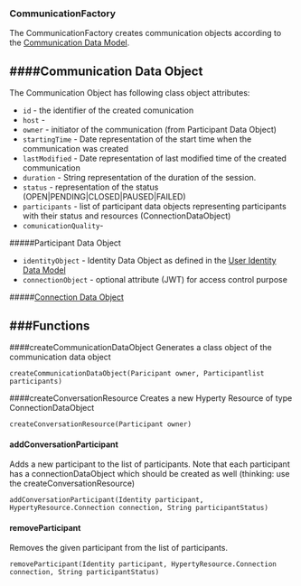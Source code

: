 ### CommunicationFactory

The CommunicationFactory creates communication objects according to the [Communication Data Model](https://github.com/reTHINK-project/architecture/tree/master/docs/datamodel/communication/readme.md). 

####Communication Data Object
--------------------------------------
The Communication Object has following class object attributes:
* ```id``` - the identifier of the created comunication
* ```host``` - 
* ```owner``` - initiator of the communication (from Participant Data Object)
* ```startingTime``` - Date representation of the start time when the communication was created
* ```lastModified``` - Date representation of last modified time of the created communication
* ```duration``` - String representation of the duration of the session.
* ```status``` - representation of the status (OPEN|PENDING|CLOSED|PAUSED|FAILED)
* ```participants``` - list of participant data objects representing participants with their status and resources (ConnectionDataObject)
* ```comunicationQuality```- 


#####Participant Data Object
* ```identityObject``` - Identity Data Object as defined in the [User Identity Data Model](https://github.com/reTHINK-project/architecture/blob/master/docs/datamodel/user-identity/readme.md)
* ```connectionObject``` -  optional attribute (JWT) for access control purpose

#####[Connection Data Object](https://github.com/reTHINK-project/core-framework/blob/master/docs/specs/service-framework/sf_connection_factory.md)

###Functions
-----------------------
####createCommunicationDataObject
Generates a class object of the communication data object
```
createCommunicationDataObject(Paricipant owner, Participantlist participants)
```

####createConversationResource
Creates a new Hyperty Resource of type ConnectionDataObject
```
createConversationResource(Participant owner)
```

#### addConversationParticipant
Adds a new participant to the list of participants. Note that each participant has a connectionDataObject which should be created as well (thinking: use the createConversationResource) 
```
addConversationParticipant(Identity participant, HypertyResource.Connection connection, String participantStatus)
```

#### removeParticipant
Removes the given participant from the list of participants.  
```
removeParticipant(Identity participant, HypertyResource.Connection connection, String participantStatus)
```


